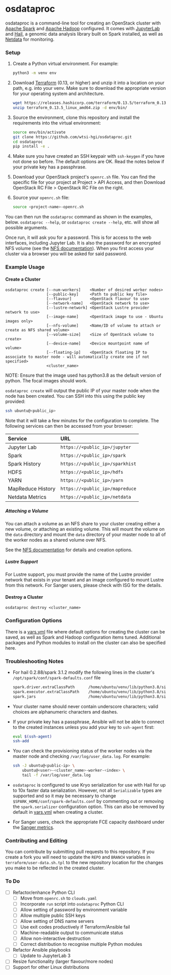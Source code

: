 # osdataproc

osdataproc is a command-line tool for creating an OpenStack cluster with
[Apache Spark][spark] and [Apache Hadoop][hadoop] configured. It comes
with [JupyterLab][jupyter] and [Hail][hail], a genomic data analysis
library built on Spark installed, as well as [Netdata][netdata] for
monitoring.

### Setup

1. Create a Python virtual environment. For example:

   ```bash
   python3 -m venv env
   ```

2. Download [Terraform](https://terraform.io) (0.13, or higher) and
   unzip it into a location on your path, e.g. into your venv. Make sure
   to download the appropriate version for your operating system and
   architecture.

   ```bash
   wget https://releases.hashicorp.com/terraform/0.13.5/terraform_0.13.5_linux_amd64.zip
   unzip terraform_0.13.5_linux_amd64.zip -d env/bin/
   ```

3. Source the environment, clone this repository and install the
   requirements into the virtual environment:

   ```bash
   source env/bin/activate
   git clone https://github.com/wtsi-hgi/osdataproc.git
   cd osdataproc
   pip install -e .
   ```

4. Make sure you have created an SSH keypair with `ssh-keygen` if you
   have not done so before. The default options are OK. Read the notes
   below if your private key has a passphrase.

5. Download your OpenStack project's `openrc.sh` file. You can find the
   specific file for your project at Project > API Access, and then
   Download OpenStack RC File > OpenStack RC File on the right.

6. Source your `openrc.sh` file:

   ```bash
   source <project-name>-openrc.sh
   ```

You can then run the `osdataproc` command as shown in the examples,
below. `osdataproc --help`, or `osdataproc create --help`, etc. will
show all possible arguments.

Once run, it will ask you for a password. This is for access to the web
interfaces, including Jupyter Lab. It is also the password for an
encrypted NFS volume (see the [NFS documentation][nfs]). When you first
access your cluster via a browser you will be asked for said password.

### Example Usage

#### Create a Cluster

```
osdataproc create [--num-workers]    <Number of desired worker nodes>
                  [--public-key]     <Path to public key file>
                  [--flavour]        <OpenStack flavour to use>
                  [--network-name]   <OpenStack network to use>
                  [--lustre-network] <OpenStack Lustre provider network to use>
                  [--image-name]     <OpenStack image to use - Ubuntu images only>
                  [--nfs-volume]     <Name/ID of volume to attach or create as NFS shared volume>
                  [--volume-size]    <Size of OpenStack volume to create>
                  [--device-name]    <Device mountpoint name of volume>
                  [--floating-ip]    <OpenStack floating IP to associate to master node - will automatically create one if not specified>
                  <cluster_name>
```

NOTE: Ensure that the image used has python3.8 as the default version of python. The focal images should work.

`osdataproc create` will output the public IP of your master node when
the node has been created. You can SSH into this using the public key
provided:

```bash
ssh ubuntu@<public_ip>
```

Note that it will take a few minutes for the configuration to complete.
The following services can then be accessed from your browser:

| Service           | URL                             |
| :---------------- | :------------------------------ |
| Jupyter Lab       | `https://<public_ip>/jupyter`   |
| Spark             | `https://<public_ip>/spark`     |
| Spark History     | `https://<public_ip>/sparkhist` |
| HDFS              | `https://<public_ip>/hdfs`      |
| YARN              | `https://<public_ip>/yarn`      |
| MapReduce History | `https://<public_ip>/mapreduce` |
| Netdata Metrics   | `https://<public_ip>/netdata`   |

##### Attaching a Volume

You can attach a volume as an NFS share to your cluster creating either
a new volume, or attaching an existing volume. This will mount the
volume on the `data` directory and mount the `data` directory of your
master node to all of the worker nodes as a shared volume over NFS.

See the [NFS documentation][nfs] for details and creation options.

##### Lustre Support

For Lustre support, you must provide the name of the Lustre provider
network that exists in your tenant and an image configured to mount
Lustre from this network. For Sanger users, please check with ISG for
the details.

#### Destroy a Cluster

```
osdataproc destroy <cluster_name>
```

### Configuration Options

There is a [vars.yml][vars] file where default options for creating the
cluster can be saved, as well as Spark and Hadoop configuration items
tuned. Additional packages and Python modules to install on the cluster
can also be specified here.

### Troubleshooting Notes

* For hail 0.2.88/spark 3.1.2 modify the following lines in the cluster's 
  `/opt/spark/conf/spark-defaults.conf` file
  ```bash
  spark.driver.extraClassPath      /home/ubuntu/venv/lib/python3.8/site-packages/hail/backend/hail-all-spark.jar
  spark.executor.extraClassPath    /home/ubuntu/venv/lib/python3.8/site-packages/hail/backend/hail-all-spark.jar
  spark.jars                       /home/ubuntu/venv/lib/python3.8/site-packages/hail/backend/hail-all-spark.jar
  ```

* Your cluster name should never contain underscore characters; valid
  choices are alphanumeric characters and dashes.

* If your private key has a passphrase, Ansible will not be able to
  connect to the created instances unless you add your key to
  `ssh-agent` first:

  ```bash
  eval $(ssh-agent)
  ssh-add
  ```

* You can check the provisioning status of the worker nodes via the
  master node and checking `/var/log/user_data.log`. For example:

  ```bash
  ssh -J ubuntu@<public-ip> \
      ubuntu@<user>-<cluster_name>-worker-<index> \
      tail -f /var/log/user_data.log
  ```

* `osdataproc` is configured to use Kryo serialization for use with Hail
  for up to 10x faster data serialization. However, not all
  `Serializable` types are supported and so it may be necessary to
  change `$SPARK_HOME/conf/spark-defaults.conf` by commenting out or
  removing the `spark.serializer` configuration option. This can also be
  removed by default in [vars.yml][vars] when creating a cluster.

* For Sanger users, check the appropriate FCE capacity dashboard under
  the [Sanger metrics][metrics].

### Contributing and Editing

You can contribute by submitting pull requests to this repository. If
you create a fork you will need to update the `REPO` and `BRANCH`
variables in `terraform/user-data.sh.tpl` to the new repository location
for the changes you make to be reflected in the created cluster.

### To Do

* [ ] Refactor/enhance Python CLI
  * [ ] Move from `openrc.sh` to `clouds.yaml`
  * [ ] Incorporate `run` script into `osdataproc` Python CLI
  * [ ] Allow setting of password by environment variable
  * [ ] Allow multiple public SSH keys
  * [ ] Allow setting of DNS name servers
  * [ ] Use exit codes productively if Terraform/Ansible fail
  * [ ] Machine-readable output to communicate status
  * [ ] Allow non-interactive destruction
  * [ ] Correct distribution to recognise multiple Python modules
* [ ] Refactor Ansible playbooks
  * [ ] Update to JupyterLab 3
* [ ] Resize functionality (larger flavour/more nodes)
* [ ] Support for other Linux distributions

<!-- References -->
[hadoop]:  https://hadoop.apache.org
[hail]:    https://hail.is
[jupyter]: https://jupyter.org
[metrics]: https://metrics.internal.sanger.ac.uk
[netdata]: https://netdata.cloud
[nfs]:     NFS.md
[spark]:   https://spark.apache.org
[vars]:    vars.yml
